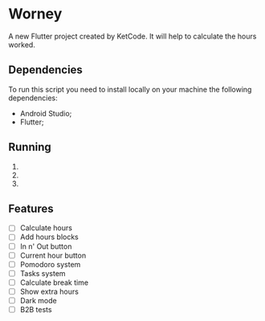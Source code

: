 # Worney

A new Flutter project created by KetCode. It will help to calculate the hours worked.

## Dependencies

To run this script you need to install locally on your machine the following dependencies:

- Android Studio;
- Flutter;

## Running

1.
2.
3.

## Features

- [ ] Calculate hours
- [ ] Add hours blocks
- [ ] In n' Out button
- [ ] Current hour button
- [ ] Pomodoro system
- [ ] Tasks system
- [ ] Calculate break time
- [ ] Show extra hours
- [ ] Dark mode
- [ ] B2B tests